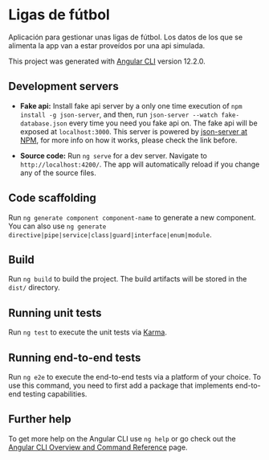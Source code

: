 # Ligas de fútbol

Aplicación para gestionar unas ligas de fútbol. Los datos de los que se alimenta la app van a estar proveídos por una api simulada.

This project was generated with [Angular CLI](https://github.com/angular/angular-cli) version 12.2.0.

## Development servers

- **Fake api:** Install fake api server by a only one time execution of `npm install -g json-server`, and then, run `json-server --watch fake-database.json` every time you need you fake api on. The fake api will be exposed at `localhost:3000`. This server is powered by [json-server at NPM](https://www.npmjs.com/package/json-server), for more info on how it works, please check the link before.

- **Source code:** Run `ng serve` for a dev server. Navigate to `http://localhost:4200/`. The app will automatically reload if you change any of the source files.

## Code scaffolding

Run `ng generate component component-name` to generate a new component. You can also use `ng generate directive|pipe|service|class|guard|interface|enum|module`.

## Build

Run `ng build` to build the project. The build artifacts will be stored in the `dist/` directory.

## Running unit tests

Run `ng test` to execute the unit tests via [Karma](https://karma-runner.github.io).

## Running end-to-end tests

Run `ng e2e` to execute the end-to-end tests via a platform of your choice. To use this command, you need to first add a package that implements end-to-end testing capabilities.

## Further help

To get more help on the Angular CLI use `ng help` or go check out the [Angular CLI Overview and Command Reference](https://angular.io/cli) page.
